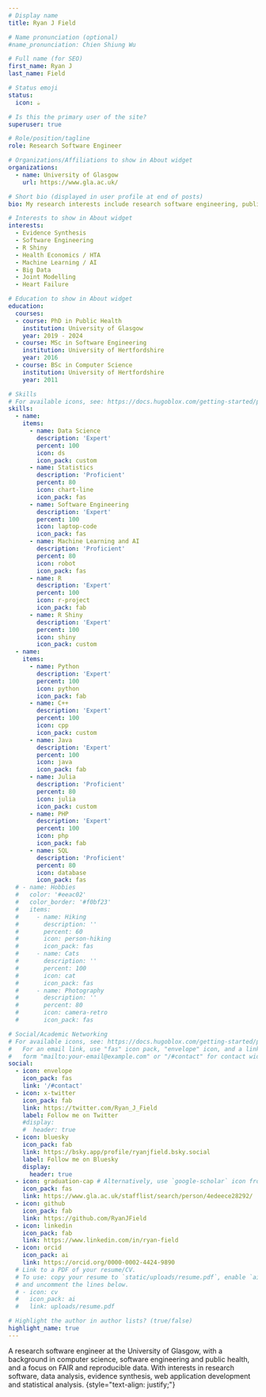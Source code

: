 ```yaml
---
# Display name
title: Ryan J Field

# Name pronunciation (optional)
#name_pronunciation: Chien Shiung Wu

# Full name (for SEO)
first_name: Ryan J
last_name: Field

# Status emoji
status:
  icon: ☕️

# Is this the primary user of the site?
superuser: true

# Role/position/tagline
role: Research Software Engineer

# Organizations/Affiliations to show in About widget
organizations:
  - name: University of Glasgow
    url: https://www.gla.ac.uk/

# Short bio (displayed in user profile at end of posts)
bio: My research interests include research software engineering, public health, AI and Machine Learning.

# Interests to show in About widget
interests:
  - Evidence Synthesis
  - Software Engineering
  - R Shiny
  - Health Economics / HTA
  - Machine Learning / AI
  - Big Data
  - Joint Modelling
  - Heart Failure

# Education to show in About widget
education:
  courses:
  - course: PhD in Public Health
    institution: University of Glasgow
    year: 2019 - 2024
  - course: MSc in Software Engineering
    institution: University of Hertfordshire
    year: 2016
  - course: BSc in Computer Science
    institution: University of Hertfordshire
    year: 2011

# Skills
# For available icons, see: https://docs.hugoblox.com/getting-started/page-builder/#icons
skills:
  - name: 
    items:
      - name: Data Science
        description: 'Expert'
        percent: 100
        icon: ds
        icon_pack: custom
      - name: Statistics
        description: 'Proficient'
        percent: 80
        icon: chart-line
        icon_pack: fas
      - name: Software Engineering
        description: 'Expert'
        percent: 100
        icon: laptop-code
        icon_pack: fas
      - name: Machine Learning and AI
        description: 'Proficient'
        percent: 80
        icon: robot
        icon_pack: fas
      - name: R
        description: 'Expert'
        percent: 100
        icon: r-project
        icon_pack: fab
      - name: R Shiny
        description: 'Expert'
        percent: 100
        icon: shiny
        icon_pack: custom
  - name: 
    items:
      - name: Python
        description: 'Expert'
        percent: 100
        icon: python
        icon_pack: fab
      - name: C++
        description: 'Expert'
        percent: 100
        icon: cpp
        icon_pack: custom
      - name: Java
        description: 'Expert'
        percent: 100
        icon: java
        icon_pack: fab
      - name: Julia
        description: 'Proficient'
        percent: 80
        icon: julia
        icon_pack: custom
      - name: PHP
        description: 'Expert'
        percent: 100
        icon: php
        icon_pack: fab
      - name: SQL
        description: 'Proficient'
        percent: 80
        icon: database
        icon_pack: fas
  # - name: Hobbies
  #   color: '#eeac02'
  #   color_border: '#f0bf23'
  #   items:
  #     - name: Hiking
  #       description: ''
  #       percent: 60
  #       icon: person-hiking
  #       icon_pack: fas
  #     - name: Cats
  #       description: ''
  #       percent: 100
  #       icon: cat
  #       icon_pack: fas
  #     - name: Photography
  #       description: ''
  #       percent: 80
  #       icon: camera-retro
  #       icon_pack: fas

# Social/Academic Networking
# For available icons, see: https://docs.hugoblox.com/getting-started/page-builder/#icons
#   For an email link, use "fas" icon pack, "envelope" icon, and a link in the
#   form "mailto:your-email@example.com" or "/#contact" for contact widget.
social:
  - icon: envelope
    icon_pack: fas
    link: '/#contact'
  - icon: x-twitter
    icon_pack: fab
    link: https://twitter.com/Ryan_J_Field
    label: Follow me on Twitter
    #display:
    #  header: true
  - icon: bluesky
    icon_pack: fab
    link: https://bsky.app/profile/ryanjfield.bsky.social
    label: Follow me on Bluesky
    display:
      header: true
  - icon: graduation-cap # Alternatively, use `google-scholar` icon from `ai` icon pack
    icon_pack: fas
    link: https://www.gla.ac.uk/stafflist/search/person/4edeece28292/
  - icon: github
    icon_pack: fab
    link: https://github.com/RyanJField
  - icon: linkedin
    icon_pack: fab
    link: https://www.linkedin.com/in/ryan-field
  - icon: orcid
    icon_pack: ai
    link: https://orcid.org/0000-0002-4424-9890
  # Link to a PDF of your resume/CV.
  # To use: copy your resume to `static/uploads/resume.pdf`, enable `ai` icons in `params.yaml`,
  # and uncomment the lines below.
  # - icon: cv
  #   icon_pack: ai
  #   link: uploads/resume.pdf

# Highlight the author in author lists? (true/false)
highlight_name: true
---
```


A research software engineer at the University of Glasgow, with a background in computer science, software engineering and
public health, and a focus on FAIR and reproducible data. With interests in research software, data analysis, evidence synthesis, web
application development and statistical analysis.
{style="text-align: justify;"}
